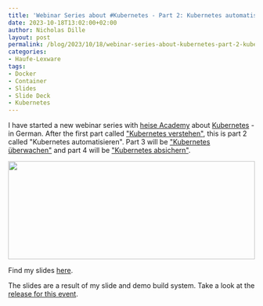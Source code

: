 ```yaml
---
title: 'Webinar Series about #Kubernetes - Part 2: Kubernetes automatisieren (German)'
date: 2023-10-18T13:02:00+02:00
author: Nicholas Dille
layout: post
permalink: /blog/2023/10/18/webinar-series-about-kubernetes-part-2-kubernetes-automatisieren/
categories:
- Haufe-Lexware
tags:
- Docker
- Container
- Slides
- Slide Deck
- Kubernetes
---
```

I have started a new webinar series with [heise Academy](https://heise-academy.de/) about [Kubernetes](https://heise-academy.de/webinare/kubernetes1023) - in German. After the first part called ["Kubernetes verstehen"](/blog/2023/10/11/webinar-series-about-kubernetes-part-1-kubernetes-verstehen/), this is part 2 called "Kubernetes automatisieren". Part 3 will be ["Kubernetes überwachen"](/blog/2023/10/25/webinar-series-about-kubernetes-part-3-kubernetes-ueberwachen/) and part 4 will be ["Kubernetes absichern"](/blog/2023/11/03/webinar-series-about-kubernetes-part-4-kubernetes-absichern/).

<img src="/media/2023/10/lenny-kuhne-jHZ70nRk7Ns-unsplash.jpg" style="object-fit: cover; object-position: center 45%; width: 100%; height: 200px;" />

<!--more-->

Find my slides [here](/slides/2023-10-18/heise-Kubernetes-automatisieren.html).

The slides are a result of my slide and demo build system. Take a look at the [release for this event](https://github.com/nicholasdille/container-slides/releases/tag/20231018).